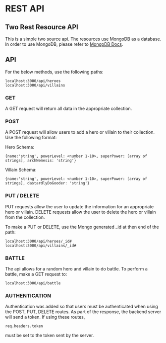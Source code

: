 # REST API

## Two Rest Resource API

This is a simple two source api.  The resources use MongoDB as a database.  In order to
use MongoDB, please refer to [MongoDB Docs](https://docs.mongodb.org/manual/).

## API

For the below methods, use the following paths:
```
localhost:3000/api/heroes
localhost:3000/api/villains
```

### GET

A GET request will return all data in the appropriate collection.

### POST

A POST request will allow users to add a hero or villain to their collection.
Use the following format:

Hero Schema:
```
{name:'string', powerLevel: <number 1-10>, superPower: [array of strings], archNemesis: 'string'}
```
Villain Schema:
```
{name:'string', powerLevel: <number 1-10>, superPower: [array of strings], dastardlyDoGooder: 'string'}
```

### PUT / DELETE

PUT requests allow the user to update the information for an appropriate hero or villain.
DELETE requests allow the user to delete the hero or villain from the collection.

To make a PUT or DELETE, use the Mongo generated _id at then end of the path:
```
localhost:3000/api/heroes/_id#
localhost:3000/api/villains/_id#
```

### BATTLE

The api allows for a random hero and villain to do battle.  To perform a battle,
make a GET request to:
```
localhost:3000/api/battle
```

### AUTHENTICATION

Authentication was added so that users must be authenticated when using the POST, PUT, DELETE routes.
As part of the response, the backend server will send a token.  If using these routes,
```
req.headers.token
```
must be set to the token sent by the server.
